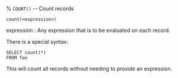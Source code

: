 % `COUNT()` -- Count records

    count(<expression>)

expression
  : Any expression that is to be evaluated on each record.

There is a special syntax:

    SELECT count(*)
    FROM foo

This will count all records without needing to provide an expression.
